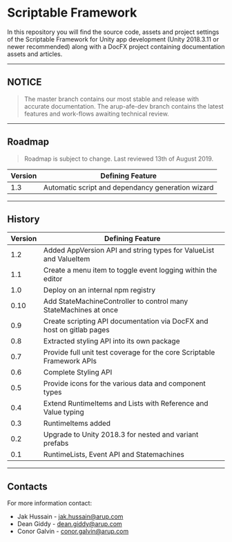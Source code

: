 # Scriptable Framework

In this repository you will find the source code, assets and project settings of the Scriptable Framework for Unity app development (Unity 2018.3.11 or newer recommended) along with a DocFX project containing documentation assets and articles.

---

## NOTICE

> The master branch contains our most stable and release with accurate documentation.
> The arup-afe-dev branch contains the latest features and work-flows awaiting technical review.

---

## Roadmap

> Roadmap is subject to change. Last reviewed 13th of August 2019.

| Version | Defining Feature                  						  				|
| ------- | ----------------------------------------------------------------------- |
| 1.3     | Automatic script and dependancy generation wizard                       |

---

## History

| Version | Defining Feature                  						  				|
| ------- | ----------------------------------------------------------------------- |
| 1.2     | Added AppVersion API and string types for ValueList and ValueItem  		|
| 1.1     | Create a menu item to toggle event logging within the editor		    |
| 1.0     | Deploy on an internal npm registry									    |
| 0.10    | Add StateMachineController to control many StateMachines at once        |
| 0.9     | Create scripting API documentation via DocFX and host on gitlab pages   |
| 0.8     | Extracted styling API into its own package							    |
| 0.7     | Provide full unit test coverage for the core Scriptable Framework APIs  |
| 0.6     | Complete Styling API                  	     			  		        |
| 0.5     | Provide icons for the various data and component types                  |
| 0.4     | Extend RuntimeItems and Lists with Reference and Value typing           |
| 0.3     | RuntimeItems added           	     			  				        |
| 0.2     | Upgrade to Unity 2018.3 for nested and variant prefabs         			|
| 0.1     | RuntimeLists, Event API and Statemachines					 			|

---

## Contacts

For more information contact:

* Jak Hussain - jak.hussain@arup.com
* Dean Giddy - dean.giddy@arup.com
* Conor Galvin - conor.galvin@arup.com